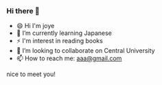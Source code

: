 ### Hi there 👋


- 😄 Hi I'm joye
- 🌱 I’m currently learning Japanese
- ⚡ I'm interest in reading books
- 👯 I’m looking to collaborate on Central University
- 📫 How to reach me: aaa@gmail.com 

nice to meet you!
